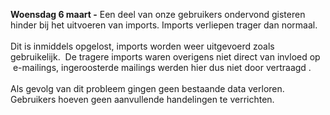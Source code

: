 **Woensdag 6 maart -** Een deel van onze gebruikers ondervond gisteren
hinder bij het uitvoeren van imports. Imports verliepen trager dan
normaal. \
 \
Dit is inmiddels opgelost, imports worden weer uitgevoerd zoals
gebruikelijk.  De tragere imports waren overigens niet direct van
invloed op  e-mailings, ingeroosterde mailings werden hier dus niet door
vertraagd . \
 \
 Als gevolg van dit probleem gingen geen bestaande data verloren.
Gebruikers hoeven geen aanvullende handelingen te verrichten. 
